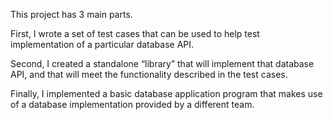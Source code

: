This project has 3 main parts. 

First, I wrote a set of test cases that can be used to help test implementation of a particular database API. 

Second, I created a standalone “library” that will implement that database API, and that will meet the functionality described in the test cases. 

Finally, I implemented a basic database application program that makes use of a database implementation provided by a different team.
